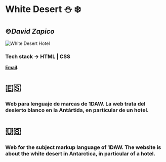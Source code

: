 # **White Desert :snowman: :snowflake:**
##  :copyright:___David Zapico___

![White Desert Hotel](https://www.arquitecturaydiseno.es/medio/2018/08/07/fibre-glass-pods-of-white-deserts-camp__1200x630.jpeg)

### Tech stack -> HTML | CSS

**[Email](mailto:lab@davidzapico.com)**.

# :es:
### Web para lenguaje de marcas de 1DAW. La web trata del desierto blanco en la Antártida, en particular de un hotel.


# :us:
### Web for the subject markup language of 1DAW. The website is about the white desert in Antarctica, in particular of a hotel.

